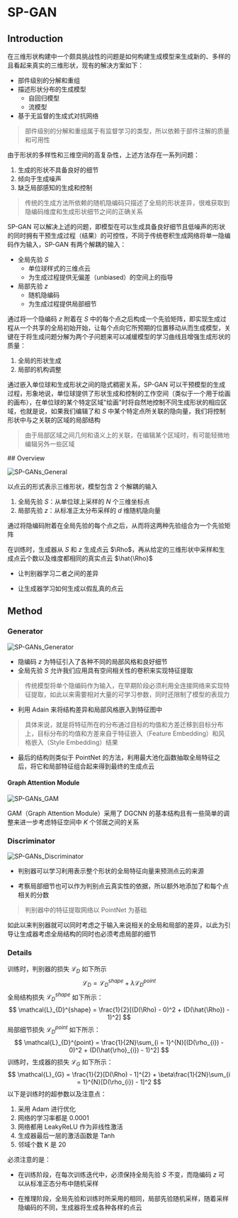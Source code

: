 # SP-GAN

## Introduction

在三维形状构建中一个颇具挑战性的问题是如何构建生成模型来生成新的、多样的且看起来真实的三维形状，现有的解决方案如下：

- 部件级别的分解和重组
- 描述形状分布的生成模型
  - 自回归模型
  - 流模型
- 基于无监督的生成式对抗网络

<blockquote alt="warn">
    <p>
        部件级别的分解和重组属于有监督学习的类型，所以依赖于部件注解的质量和可用性
    </p>
</blockquote>

由于形状的多样性和三维空间的高复杂性，上述方法存在一系列问题：

1. 生成的形状不具备良好的细节
2. 倾向于生成噪声
3. 缺乏局部感知的生成和控制

<blockquote alt="warn">
    <p>
        传统的生成方法所依赖的随机隐编码只描述了全局的形状差异，很难获取到隐编码维度和生成形状细节之间的正确关系
    </p>
</blockquote>

SP-GAN 可以解决上述的问题，即模型在可以生成具备良好细节且低噪声的形状的同时拥有干预生成过程（结果）的可控性，不同于传统卷积生成网络将单一隐编码作为输入，SP-GAN 有两个解耦的输入：

- 全局先验 $S$
  - 单位球样式的三维点云
  - 为生成过程提供无偏差（unbiased）的空间上的指导
- 局部先验 $z$
  - 随机隐编码
  - 为生成过程提供局部细节

通过将一个隐编码 $z$ 附着在 $S$ 中的每个点之后构成一个先验矩阵，即实现生成过程从一个共享的全局初始开始，让每个点向它所预期的位置移动从而生成模型，关键在于将生成问题分解为两个子问题来可以减缓模型的学习曲线且增强生成形状的质量：

1. 全局的形状生成
2. 局部的机构调整

通过嵌入单位球和生成形状之间的隐式稠密关系，SP-GAN 可以干预模型的生成过程，形象地说，单位球提供了形状生成和控制的工作空间（类似于一个用于绘画的画布），在单位球的某个特定区域"绘画"时将自然地控制不同生成形状的相应区域，也就是说，如果我们编辑了和 $S$ 中某个特定点所关联的隐向量，我们将控制形状中与之关联的区域的局部结构

<blockquote alt="info">
    <p>
        由于局部区域之间几何和语义上的关联，在编辑某个区域时，有可能轻微地编辑另外一些区域
    </p>
</blockquote>
## Overview

![SP-GANs_General](C:\Users\vcc\Documents\Classic_Papers\Point_Cloud\SP_GANs\SP-GANs_General.png)

以点云的形式表示三维形状，模型包含 2 个解耦的输入

1. 全局先验 $S$：从单位球上采样的 $N$ 个三维坐标点
2. 局部先验 $z$：从标准正太分布采样的 $d$ 维随机隐向量

通过将隐编码附着在全局先验的每个点之后，从而将这两种先验组合为一个先验矩阵

在训练时，生成器从 $S$ 和 $z$ 生成点云 $\Rho$，再从给定的三维形状中采样和生成点云个数以及维度都相同的真实点云 $\hat{\Rho}$

- 让判别器学习二者之间的差异

- 让生成器学习如何生成以假乱真的点云

## Method

### Generator

![SP-GANs_Generator](C:\Users\vcc\Documents\Classic_Papers\Point_Cloud\SP_GANs\SP-GANs_Generator.png)

- 隐编码 $z$ 为特征引入了各种不同的局部风格和良好细节
- 全局先验 $S$ 允许我们应用具有空间相关性的卷积来实现特征提取

<blockquote alt="success">
    <p>
        传统模型将单个隐编码作为输入，在早期阶段必须利用全连接网络来实现特征提取，如此以来需要相对大量的可学习参数，同时还限制了模型的表现力
    </p>
</blockquote>

- 利用 Adain 来将结构差异和局部风格嵌入到特征图中

<blockquote alt="info">
    <p>
        具体来说，就是将特征所在的分布通过目标的均值和方差迁移到目标分布上，目标分布的均值和方差来自于特征嵌入（Feature Embedding）和风格嵌入（Style Embedding）结果
    </p>
</blockquote>

- 最后的结构则类似于 PointNet 的方法，利用最大池化函数抽取全局特征之后，将它和局部特征组合起来得到最终的生成点云

#### Graph Attention Module

![SP-GANs_GAM](C:\Users\vcc\Documents\Classic_Papers\Point_Cloud\SP_GANs\SP-GANs_GAM.png)

GAM（Graph Attention Module）采用了 DGCNN 的基本结构且有一些简单的调整来进一步考虑特征空间中 $K$ 个邻居之间的关系

### Discriminator

![SP-GANs_Discriminator](C:\Users\vcc\Documents\Classic_Papers\Point_Cloud\SP_GANs\SP-GANs_Discriminator.png)

- 判别器可以学习利用表示整个形状的全局特征向量来预测点云的来源

- 考察局部细节也可以作为判别点云真实性的依据，所以额外地添加了和每个点相关的分数

<blockquote alt="info">
    <p>
        判别器中的特征提取网络以 PointNet 为基础
    </p>
</blockquote>

如此以来判别器就可以同时考虑之于输入来说相关的全局和局部的差异，以此为引导让生成器考虑全局结构的同时也必须考虑局部的细节

### Details

训练时，判别器的损失 $\mathcal{L}_{D}$ 如下所示
$$
\mathcal{L}_{D} = \mathcal{L}_{D}^{shape} + \lambda\mathcal{L}_{D}^{point}
$$
全局结构损失 $\mathcal{L}_{D}^{shape}$ 如下所示：
$$
\mathcal{L}_{D}^{shape} = \frac{1}{2}[(D(\Rho) - 0)^2 + (D(\hat{\Rho}) - 1)^2]
$$
局部细节损失 $\mathcal{L}_{D}^{point}$ 如下所示：
$$
\mathcal{L}_{D}^{point} = \frac{1}{2N}\sum_{i = 1}^{N}[(D(\rho_{i}) - 0)^2 + (D(\hat{\rho}_{i}) - 1)^2]
$$
训练时，生成器的损失 $\mathcal{L}_{G}$ 如下所示：
$$
\mathcal{L}_{G} = \frac{1}{2}[D(\Rho) - 1]^{2} + \beta\frac{1}{2N}\sum_{i = 1}^{N}[D(\rho_{i}) - 1]^2
$$
以下是训练时的超参数以及注意点：

1. 采用 Adam 进行优化
2. 网络的学习率都是 0.0001
3. 网络都用 LeakyReLU 作为非线性激活
4. 生成器最后一层的激活函数是 Tanh
5. 邻域个数 K 是 20

必须注意的是：

- 在训练阶段，在每次训练迭代中，必须保持全局先验  $S$ 不变，而隐编码 $z$ 可以从标准正态分布中随机采样

- 在推理阶段，全局先验和训练时所采用的相同，局部先验随机采样，随着采样隐编码的不同，生成器将生成各种各样的点云